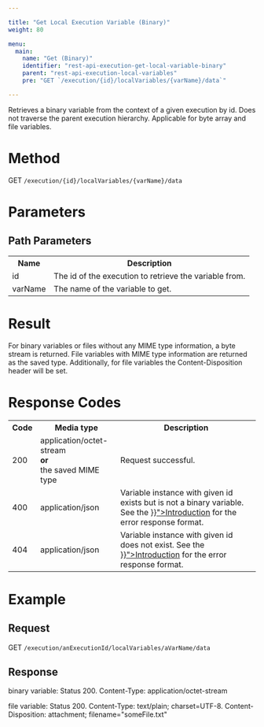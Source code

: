 ```yaml
---

title: "Get Local Execution Variable (Binary)"
weight: 80

menu:
  main:
    name: "Get (Binary)"
    identifier: "rest-api-execution-get-local-variable-binary"
    parent: "rest-api-execution-local-variables"
    pre: "GET `/execution/{id}/localVariables/{varName}/data`"

---
```



Retrieves a binary variable from the context of a given execution by id. Does not traverse the parent execution hierarchy. Applicable for byte array and file variables.


# Method

GET `/execution/{id}/localVariables/{varName}/data`


# Parameters

## Path Parameters

<table class="table table-striped">
  <tr>
    <th>Name</th>
    <th>Description</th>
  </tr>
  <tr>
    <td>id</td>
    <td>The id of the execution to retrieve the variable from.</td>
  </tr>
  <tr>
    <td>varName</td>
    <td>The name of the variable to get.</td>
  </tr>
</table>

# Result

For binary variables or files without any MIME type information, a byte stream is returned. File variables with MIME type information are returned as the saved type.
Additionally, for file variables the Content-Disposition header will be set.

# Response Codes

<table class="table table-striped">
  <tr>
    <th>Code</th>
    <th>Media type</th>
    <th>Description</th>
  </tr>
  <tr>
    <td>200</td>
    <td>application/octet-stream<br/><b>or</b></br>the saved MIME type</td>
    <td>Request successful.</td>
  </tr>
  <tr>
    <td>400</td>
    <td>application/json</td>
    <td>Variable instance with given id exists but is not a binary variable. See the <a href="{{< ref "/reference/rest/overview/_index.md#error-handling" >}}">Introduction</a> for the error response format.</td>
  </tr>
  <tr>
    <td>404</td>
    <td>application/json</td>
    <td>Variable instance with given id does not exist. See the <a href="{{< ref "/reference/rest/overview/_index.md#error-handling" >}}">Introduction</a> for the error response format.</td>
  </tr>
</table>

# Example

## Request

GET `/execution/anExecutionId/localVariables/aVarName/data`

## Response

binary variable: Status 200. Content-Type: application/octet-stream

file variable: Status 200. Content-Type: text/plain; charset=UTF-8. Content-Disposition: attachment; filename="someFile.txt"
